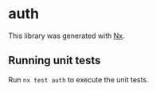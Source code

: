 # auth

This library was generated with [Nx](https://nx.dev).

## Running unit tests

Run `nx test auth` to execute the unit tests.
